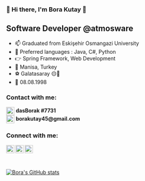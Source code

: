 ### 👋 Hi there, I'm Bora Kutay 👋

## Software Developer @atmosware

- 📫 Graduated from Eskişehir Osmangazi University
- 🚀 Preferred languages : Java, C#, Python
- 👉 Spring Framework, Web Development
- 🚩 Manisa, Turkey
- ⚽ Galatasaray 🟡🔴
- 🎂 08.08.1998

### Contact with me:
<div><img align="center" alt="borakutay | Discord" width="22px" src="https://cdn.jsdelivr.net/npm/simple-icons@v3/icons/discord.svg" /> <b> dasBorak #7731</b> </div>
<div><img align="center" alt="borakutay | Gmail" width="22px" src="https://cdn.jsdelivr.net/npm/simple-icons@v3/icons/gmail.svg" /> <b> borakutay45@gmail.com </b> </div>

### Connect with me:
<a href="https://open.spotify.com/user/11139144446?si=1dcbc8af14c148fa" target="blank"><img align="left" alt="borakutay | Spotify" width="22px" src="https://cdn.jsdelivr.net/npm/simple-icons@v3/icons/spotify.svg" />
<a href="https://linkedin.com/in/borakeskinoglu" target="blank"> <img align="left" alt="borakutay | LinkedIn" width="22px" src="https://cdn.jsdelivr.net/npm/simple-icons@v3/icons/linkedin.svg" />
<a href="https://www.instagram.com/boraakutay/" target="blank"> <img align="left" alt="borakutay | Instagram" width="22px" src="https://cdn.jsdelivr.net/npm/simple-icons@v3/icons/instagram.svg" />

<br>
<br>
<br>
           
  
[![Bora's GitHub stats](https://github-readme-stats.vercel.app/api?username=BoraKutay)](https://github.com/anuraghazra/github-readme-stats)

